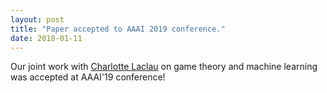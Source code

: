 ```yaml
---
layout: post
title: "Paper accepted to AAAI 2019 conference."
date: 2018-01-11
---
```

Our joint work with <a href="https://laclauc.github.io/index.html">Charlotte Laclau</a> on game theory and machine learning was accepted at AAAI'19 conference!

